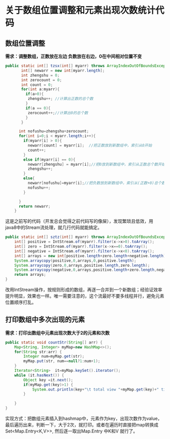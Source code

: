 # 关于数组位置调整和元素出现次数统计代码

## 数组位置调整

**需求：调整数组，正数放在左边 负数放在右边，0在中间相对位置不变**

```java
public static int[] tzsx(int[] myarr) throws ArrayIndexOutOfBoundsException {
	   int[] newarr = new int[myarr.length];
	   int zhengshu = 0;
	   int zerocount = 0;
	   int count = 0;
	   for(int a:myarr){
	     if(a>0){
	      zhengshu++; //计算出正数的总个数
	     }
	     if(a == 0){
	      zerocount++;//计算出0的总个数
	     }
	   }  

	  int nofushu=zhengshu+zerocount;
	  for(int i=0;i < myarr.length;i++){
	    if(myarr[i] > 0){
	      newarr[count] = myarr[i];  //把正数放到新数组中，索引从0开始
	      count++;
	    }
	    else if(myarr[i] == 0){
	      newarr[zhengshu] = myarr[i];//把0放到新数组中，索引从正数总个数开始
	      zhengshu++;
	    }
	    else{
	      newarr[nofushu]=myarr[i];//把负数放到新数组中，索引从(正数+0)总个数开始	
	      nofushu++;	      
	    }

	  }
	  return newarr;
	}
```
这是之前写的代码（开发总会觉得之前代码写的像屎），发现繁琐且低效，用java8中的Stream流处理，就几行代码就能搞定。

```java
public static int[] sztz(int[] myarr) throws ArrayIndexOutOfBoundsException {
    int[] positive = IntStream.of(myarr).filter(x->x>0).toArray();
    int[] zero = IntStream.of(myarr).filter(x->x==0).toArray();
    int[] negative = IntStream.of(myarr).filter(x->x<0).toArray();
    int[] arrays = new int[positive.length+zero.length+negative.length];
    System.arraycopy(positive,0,arrays,0,positive.length);
    System.arraycopy(zero,0,arrays,positive.length,zero.length);
    System.arraycopy(negative,0,arrays,positive.length+zero.length,negative.length);
    return arrays;
}
```

改用IntStream操作，按规则形成的数组，再逐一合并到一个新数组；经验证效率提升明显，效果也一样。唯一需要注意的，这个流最好不要多线程并行，避免元素位置顺序打乱。

## 打印数组中多次出现的元素

**需求：打印出数组中元素出现次数大于2的元素和次数**

```java
public static void countStr(String[] arr) {
	Map<String, Integer> myMap=new HashMap<>();
	for(String str:arr) {
		Integer num=myMap.get(str);
		myMap.put(str, num==null?1:num+1);
	}
	Iterator<String>  it=myMap.keySet().iterator();
	while (it.hasNext()) {
		Object key =it.next();
		if(myMap.get(key)>1) {
			System.out.println(key+"\t total view "+myMap.get(key)+" times ");
		}
		
	}
} 
```
实现方式：把数组元素插入到hashmap中，元素作为key，出现次数作为value，最后遍历出来，判断一下，大于2次，就打印。或者在遍历时直接把map转换成Set<Map.Entry<K,V>>,  然后逐一取出Map.Entry  中K和V 就行了。